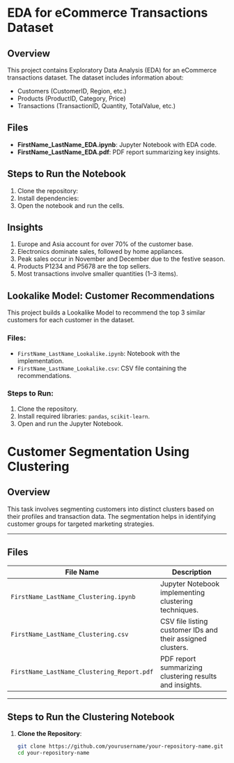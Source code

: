 # EDA for eCommerce Transactions Dataset

## Overview
This project contains Exploratory Data Analysis (EDA) for an eCommerce transactions dataset. The dataset includes information about:
- Customers (CustomerID, Region, etc.)
- Products (ProductID, Category, Price)
- Transactions (TransactionID, Quantity, TotalValue, etc.)

## Files
- **FirstName_LastName_EDA.ipynb**: Jupyter Notebook with EDA code.
- **FirstName_LastName_EDA.pdf**: PDF report summarizing key insights.

## Steps to Run the Notebook
1. Clone the repository:
2. Install dependencies:
3. Open the notebook and run the cells.

## Insights
1. Europe and Asia account for over 70% of the customer base.
2. Electronics dominate sales, followed by home appliances.
3. Peak sales occur in November and December due to the festive season.
4. Products P1234 and P5678 are the top sellers.
5. Most transactions involve smaller quantities (1–3 items).

## Lookalike Model: Customer Recommendations
This project builds a Lookalike Model to recommend the top 3 similar customers for each customer in the dataset.

### Files:
- `FirstName_LastName_Lookalike.ipynb`: Notebook with the implementation.
- `FirstName_LastName_Lookalike.csv`: CSV file containing the recommendations.

### Steps to Run:
1. Clone the repository.
2. Install required libraries: `pandas`, `scikit-learn`.
3. Open and run the Jupyter Notebook.

# Customer Segmentation Using Clustering

## Overview
This task involves segmenting customers into distinct clusters based on their profiles and transaction data. The segmentation helps in identifying customer groups for targeted marketing strategies.

---

## Files
| File Name                              | Description                                                |
|----------------------------------------|------------------------------------------------------------|
| `FirstName_LastName_Clustering.ipynb`  | Jupyter Notebook implementing clustering techniques.       |
| `FirstName_LastName_Clustering.csv`    | CSV file listing customer IDs and their assigned clusters. |
| `FirstName_LastName_Clustering_Report.pdf`| PDF report summarizing clustering results and insights.   |

---

## Steps to Run the Clustering Notebook
1. **Clone the Repository**:
   ```bash
   git clone https://github.com/yourusername/your-repository-name.git
   cd your-repository-name



